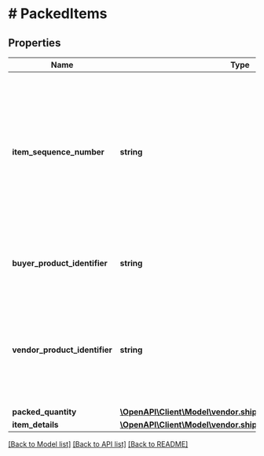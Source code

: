 # # PackedItems

## Properties

Name | Type | Description | Notes
------------ | ------------- | ------------- | -------------
**item_sequence_number** | **string** | Item sequence number for the item. The first item will be 001, the second 002, and so on. This number is used as a reference to refer to this item from the carton or pallet level. | [optional]
**buyer_product_identifier** | **string** | Buyer Standard Identification Number (ASIN) of an item. | [optional]
**vendor_product_identifier** | **string** | The vendor selected product identification of the item. Should be the same as was sent in the purchase order. | [optional]
**packed_quantity** | [**\OpenAPI\Client\Model\vendor.shipments\ItemQuantity**](ItemQuantity.md) |  | [optional]
**item_details** | [**\OpenAPI\Client\Model\vendor.shipments\PackageItemDetails**](PackageItemDetails.md) |  | [optional]

[[Back to Model list]](../../README.md#models) [[Back to API list]](../../README.md#endpoints) [[Back to README]](../../README.md)
